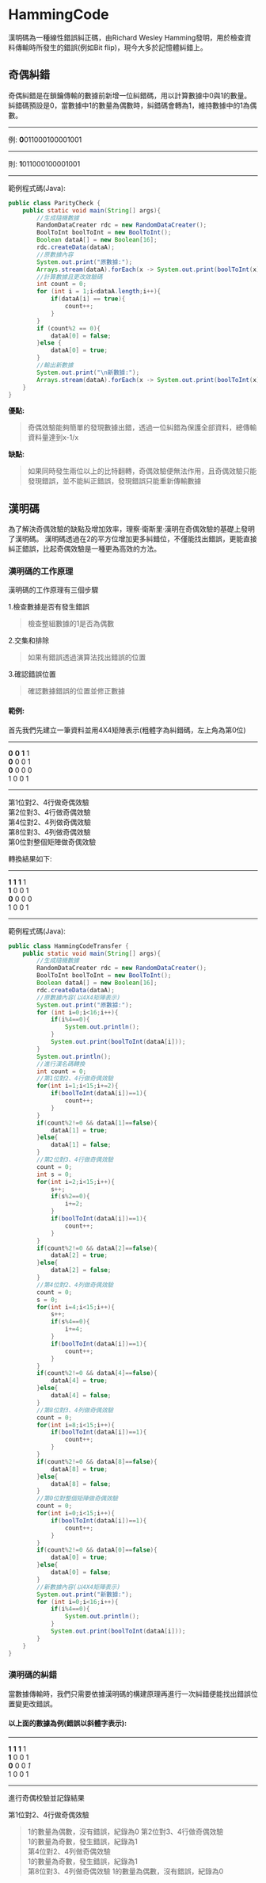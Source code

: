 HammingCode
===
漢明碼為一種線性錯誤糾正碼，由Richard Wesley Hamming發明，用於檢查資料傳輸時所發生的錯誤(例如Bit flip)，現今大多於記憶體糾錯上。

奇偶糾錯
---
奇偶糾錯是在鎖鑰傳輸的數據前新增一位糾錯碼，用以計算數據中0與1的數量。
糾錯碼預設是0，當數據中1的數量為偶數時，糾錯碼會轉為1，維持數據中的1為偶數。

***
例:
**0**011000100001001
***
則:
**1**011000100001001
***

範例程式碼(Java):

```java
public class ParityCheck {
    public static void main(String[] args){
        //生成隨機數據
        RandomDataCreater rdc = new RandomDataCreater();
        BoolToInt boolToInt = new BoolToInt();
        Boolean dataA[] = new Boolean[16];
        rdc.createData(dataA);
        //原數據內容
        System.out.print("原數據:");
        Arrays.stream(dataA).forEach(x -> System.out.print(boolToInt(x)));
        //計算數據且更改效驗碼
        int count = 0;
        for (int i = 1;i<dataA.length;i++){
            if(dataA[i] == true){
                count++;
            }
        }
        if (count%2 == 0){
            dataA[0] = false;
        }else {
            dataA[0] = true;
        }
        //輸出新數據
        System.out.print("\n新數據:");
        Arrays.stream(dataA).forEach(x -> System.out.print(boolToInt(x)));
    }
}
```
**優點:**
>奇偶效驗能夠簡單的發現數據出錯，透過一位糾錯為保護全部資料，總傳輸資料量達到x-1/x

**缺點:**
>如果同時發生兩位以上的比特翻轉，奇偶效驗便無法作用，且奇偶效驗只能發現錯誤，並不能糾正錯誤，發現錯誤只能重新傳輸數據


漢明碼
---
為了解決奇偶效驗的缺點及增加效率，理察·衛斯里·漢明在奇偶效驗的基礎上發明了漢明碼。
漢明碼透過在2的平方位增加更多糾錯位，不僅能找出錯誤，更能直接糾正錯誤，比起奇偶效驗是一種更為高效的方法。

### 漢明碼的工作原理
漢明碼的工作原理有三個步驟

1.檢查數據是否有發生錯誤
>檢查整組數據的1是否為偶數

2.交集和排除
>如果有錯誤透過演算法找出錯誤的位置

3.確認錯誤位置
>確認數據錯誤的位置並修正數據

#### 範例:

首先我們先建立一筆資料並用4X4矩陣表示(粗體字為糾錯碼，左上角為第0位)

***
**0**    **0**    **1**    1  
**0**    0    0    1  
**0**    0    0    0  
1    0    0    1  
***

第1位對2、4行做奇偶效驗  
第2位對3、4行做奇偶效驗  
第4位對2、4列做奇偶效驗  
第8位對3、4列做奇偶效驗  
第0位對整個矩陣做奇偶效驗

轉換結果如下:

***
**1**    **1**    **1**    1  
**1**    0    0    1  
**0**    0    0    0  
1    0    0    1
***

範例程式碼(Java):

```java
public class HammingCodeTransfer {
    public static void main(String[] args){
        //生成隨機數據
        RandomDataCreater rdc = new RandomDataCreater();
        BoolToInt boolToInt = new BoolToInt();
        Boolean dataA[] = new Boolean[16];
        rdc.createData(dataA);
        //原數據內容(以4X4矩陣表示)
        System.out.print("原數據:");
        for (int i=0;i<16;i++){
            if(i%4==0){
                System.out.println();
            }
            System.out.print(boolToInt(dataA[i]));
        }
        System.out.println();
        //進行漢名碼轉換
        int count = 0;
        //第1位對2、4行做奇偶效驗
        for(int i=1;i<15;i+=2){
            if(boolToInt(dataA[i])==1){
                count++;
            }
        }
        if(count%2!=0 && dataA[1]==false){
            dataA[1] = true;
        }else{
            dataA[1] = false;
        }
        //第2位對3、4行做奇偶效驗
        count = 0;
        int s = 0;
        for(int i=2;i<15;i++){
            s++;
            if(s%2==0){
                i+=2;
            }
            if(boolToInt(dataA[i])==1){
                count++;
            }
        }
        if(count%2!=0 && dataA[2]==false){
            dataA[2] = true;
        }else{
            dataA[2] = false;
        }
        //第4位對2、4列做奇偶效驗
        count = 0;
        s = 0;
        for(int i=4;i<15;i++){
            s++;
            if(s%4==0){
                i+=4;
            }
            if(boolToInt(dataA[i])==1){
                count++;
            }
        }
        if(count%2!=0 && dataA[4]==false){
            dataA[4] = true;
        }else{
            dataA[4] = false;
        }
        //第8位對3、4列做奇偶效驗
        count = 0;
        for(int i=8;i<15;i++){
            if(boolToInt(dataA[i])==1){
                count++;
            }
        }
        if(count%2!=0 && dataA[8]==false){
            dataA[8] = true;
        }else{
            dataA[8] = false;
        }
        //第0位對整個矩陣做奇偶效驗
        count = 0;
        for(int i=0;i<15;i++){
            if(boolToInt(dataA[i])==1){
                count++;
            }
        }
        if(count%2!=0 && dataA[0]==false){
            dataA[0] = true;
        }else{
            dataA[0] = false;
        }
        //新數據內容(以4X4矩陣表示)
        System.out.print("新數據:");
        for (int i=0;i<16;i++){
            if(i%4==0){
                System.out.println();
            }
            System.out.print(boolToInt(dataA[i]));
        }
    }
}
```

### 漢明碼的糾錯
當數據傳輸時，我們只需要依據漢明碼的構建原理再進行一次糾錯便能找出錯誤位置變更改錯誤。

#### 以上面的數據為例(錯誤以斜體字表示):
***
**1**    **1**    **1**    1  
**1**    0    0    1  
**0**    0    0    *1*  
1    0    0    1
***

進行奇偶校驗並記錄結果

第1位對2、4行做奇偶效驗  
>1的數量為偶數，沒有錯誤，紀錄為0
第2位對3、4行做奇偶效驗  
>1的數量為奇數，發生錯誤，紀錄為1  
第4位對2、4列做奇偶效驗  
>1的數量為奇數，發生錯誤，紀錄為1  
第8位對3、4列做奇偶效驗
>1的數量為偶數，沒有錯誤，紀錄為0





